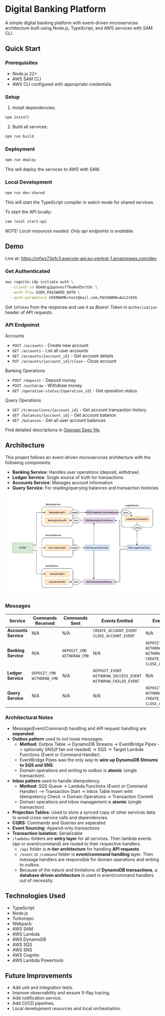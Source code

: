 # Digital Banking Platform

A simple digital banking platform with event-driven microservices architecture built using Node.js, TypeScript, and AWS services with SAM CLI.


## Quick Start

### Prerequisites

- Node.js 22+
- AWS SAM CLI
- AWS CLI configured with appropriate credentials

### Setup

1. Install dependencies:

```bash
npm install
```

2. Build all services:

```bash
npm run build
```

### Deployment

```bash
npm run deploy
```

This will deploy the services to AWS with SAM.

### Local Development

```bash
npm run dev:shared
```

This will start the TypeScript compiler in watch mode for shared services.

To start the API locally:

```bash
sam local start-api
```

*NOTE: Local resources needed. Only api endpoints is available.*


## Demo

Live at: https://mfwz73pfc3.execute-api.eu-central-1.amazonaws.com/dev

### Get Authenticated

```bash
aws cognito-idp initiate-auth \
  --client-id 6be0cg2ppovecf7bu6ed5nttbc \
  --auth-flow USER_PASSWORD_AUTH \
  --auth-parameters USERNAME=test@mail.com,PASSWORD=Aa123456
```

Get `IdToken` from the response and use it as *Bearer Token* in `Authorization` header of API requests.

### API Endpoinst

Accounts
- `POST /accounts` - Create new account
- `GET /accounts` - List all user accounts
- `GET /accounts/{account_id}` - Get account details
- `PUT /accounts/{account_id}/close` - Close account

Banking Operations
- `POST /deposit` - Deposit money
- `POST /withdraw` - Withdraw money
- `GET /operation-status/{operation_id}` - Get operation status

Query Operations
- `GET /transactions/{account_id}` - Get account transaction history
- `GET /balances/{account_id}` - Get account balance
- `GET /balances` - Get all user account balances

Find detailed descriptions in [Openapi Spec file](./docs/api-contract.yaml).


## Architecture

This project follows an event-driven microservices architecture with the following components:

- **Banking Service**: Handles user operations (deposit, withdraw)
- **Ledger Service**: Single source of truth for transactions
- **Accounts Service**: Manages account information
- **Query Service**: For reading/querying balances and transaction histories

![Event Driven Architecture](./docs/EDA.png)

### Messages

| Service | Commands Received | Commands Sent | Events Emitted | Events Received |
|---------|------------------|---------------|----------------|-----------------|
| **Accounts Service** | N/A | N/A | `CREATE_ACCOUNT_EVENT`<br>`CLOSE_ACCOUNT_EVENT` | N/A |
| **Banking Service** | N/A | `DEPOSIT_CMD`<br>`WITHDRAW_CMD` | N/A | `DEPOSIT_EVENT`<br>`WITHDRAW_SUCCESS_EVENT`<br>`WITHDRAW_FAILED_EVENT`<br>`CREATE_ACCOUNT_EVENT`<br>`CLOSE_ACCOUNT_EVENT` |
| **Ledger Service** | `DEPOSIT_CMD`<br>`WITHDRAW_CMD` | N/A | `DEPOSIT_EVENT`<br>`WITHDRAW_SUCCESS_EVENT`<br>`WITHDRAW_FAILED_EVENT` | N/A |
| **Query Service** | N/A | N/A | N/A | `DEPOSIT_EVENT`<br>`WITHDRAW_SUCCESS_EVENT`<br>`CREATE_ACCOUNT_EVENT`<br>`CLOSE_ACCOUNT_EVENT` |

### Architectural Notes 

- Message(Event/Command) handling and API request handling are **separated**.
- **Outbox pattern** used to not loose messages.
  - **Method:** Outbox Table -> DynamoDB Streams -> EventBridge Pipes -> optionally SNS(if fan out needed) -> SQS -> Target Lambda Functions (Event or Command Handler)
  - EventBridge Pipes was the only way to **wire up DynamoDB Streams to SQS and SNS**.
  - Domain operations and writing to outbox is **atomic** (single transaction).
- **Inbox pattern** used to handle idempotency.
  - **Method:** SQS Queue -> Lambda Functions (Event or Command Handler) --> Transaction Start -> Inbox Table Insert wiht Idempotency Check -> Domain Operations -> Transaction Commit
  - Domain operations and inbox management is **atomic** (single transaction).
- **Projection Tables:** Used to store a synced copy of other services data to avoid cross-service calls and dependencies.
- **CQRS:** Commands and Queries are separated 
- **Event Sourcing:** Append-only transactions
- **Transaction Isolation:** Serializable
- `/lambdas` folders are **entry layer** for all services. Then lambda events (api or event/command) are routed to their respective handlers.
  - `/api` folder is **n-tier architecture** for handling **API requests**.
  - `/event` or `/command` folder is **event/command handling** layer. Then message handlers are responsible for domain operations and writing to outbox.
  - Because of the nature and limitations of **DynamoDB transactions**, a **database driven architecture** is used in event/command handlers out of necessity.


## Technologies Used

- TypeScript
- Node.js
- Turborepo
- Webpack
- AWS SAM
- AWS Lambda
- AWS DynamoDB
- AWS SQS
- AWS SNS
- AWS Cognito
- AWS Lambda Powertools


## Future Improvements

- Add unit and integration tests.
- Improve observability and ensure X-Ray tracing.
- Add notification service.
- Add CI/CD pipelines.
- Local development resources and local orchestration.
